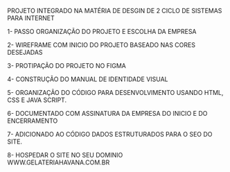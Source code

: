 PROJETO INTEGRADO NA MATÉRIA DE DESGIN DE 2 CICLO DE SISTEMAS PARA INTERNET

1- PASSO ORGANIZAÇÃO DO PROJETO E ESCOLHA DA EMPRESA

2- WIREFRAME COM INICIO DO PROJETO BASEADO NAS CORES DESEJADAS 

3- PROTIPAÇÃO DO PROJETO NO FIGMA 

4- CONSTRUÇÃO DO MANUAL DE IDENTIDADE VISUAL 

5- ORGANIZAÇÃO DO CÓDIGO PARA DESENVOLVIMENTO USANDO HTML, CSS E JAVA SCRIPT.

6- DOCUMENTADO COM ASSINATURA DA EMPRESA DO INICIO E DO ENCERRAMENTO

7- ADICIONADO AO CÓDIGO DADOS ESTRUTURADOS PARA O SEO DO SITE.

8- HOSPEDAR O SITE NO SEU DOMINIO WWW.GELATERIAHAVANA.COM.BR 